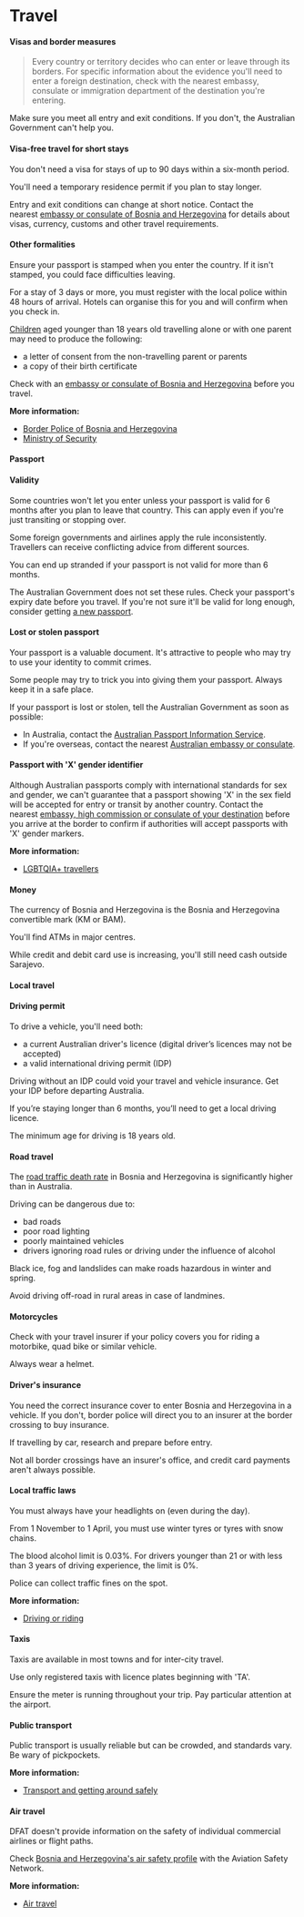 # Travel

#### Visas and border measures

> Every country or territory decides who can enter or leave through its borders. For specific information about the evidence you'll need to enter a foreign destination, check with the nearest embassy, consulate or immigration department of the destination you're entering.

Make sure you meet all entry and exit conditions. If you don't, the Australian Government can't help you.

#### Visa-free travel for short stays

You don't need a visa for stays of up to 90 days within a six-month period.

You'll need a temporary residence permit if you plan to stay longer.

Entry and exit conditions can change at short notice. Contact the nearest [embassy or consulate of Bosnia and Herzegovina](https://protocol.dfat.gov.au/Public/Missions/31) for details about visas, currency, customs and other travel requirements.

#### Other formalities

Ensure your passport is stamped when you enter the country. If it isn't stamped, you could face difficulties leaving.

For a stay of 3 days or more, you must register with the local police within 48 hours of arrival. Hotels can organise this for you and will confirm when you check in.

[Children](/before-you-go/who-you-are/children "Travelling with children") aged younger than 18 years old travelling alone or with one parent may need to produce the following:

* a letter of consent from the non-travelling parent or parents
* a copy of their birth certificate

Check with an [embassy or consulate of Bosnia and Herzegovina](https://protocol.dfat.gov.au/Public/Missions/31) before you travel.

**More information:**

* [Border Police of Bosnia and Herzegovina](http://www.granpol.gov.ba/?lang=en)
* [Ministry of Security](https://msb.gov.ba/inf_za_strance/default.aspx?id=14555&langTag=en-US)

#### Passport

#### Validity

Some countries won't let you enter unless your passport is valid for 6 months after you plan to leave that country. This can apply even if you're just transiting or stopping over.

Some foreign governments and airlines apply the rule inconsistently. Travellers can receive conflicting advice from different sources.

You can end up stranded if your passport is not valid for more than 6 months.

The Australian Government does not set these rules. Check your passport's expiry date before you travel. If you're not sure it'll be valid for long enough, consider getting [a new passport](https://www.smartraveller.gov.au/node/44).

#### Lost or stolen passport

Your passport is a valuable document. It's attractive to people who may try to use your identity to commit crimes.

Some people may try to trick you into giving them your passport. Always keep it in a safe place.

If your passport is lost or stolen, tell the Australian Government as soon as possible:

* In Australia, contact the [Australian Passport Information Service](https://www.passports.gov.au/contact-us).
* If you're overseas, contact the nearest [Australian embassy or consulate](http://dfat.gov.au/about-us/our-locations/missions/Pages/our-embassies-and-consulates-overseas.aspx).

#### Passport with 'X' gender identifier

Although Australian passports comply with international standards for sex and gender, we can't guarantee that a passport showing 'X' in the sex field will be accepted for entry or transit by another country. Contact the nearest [embassy, high commission or consulate of your destination](https://protocol.dfat.gov.au/Public/MissionsInAustralia) before you arrive at the border to confirm if authorities will accept passports with 'X' gender markers.

**More information:**

* [LGBTQIA+ travellers](/before-you-go/who-you-are/LGBTQIA "Advice for LGBTQIA+ travellers")

#### Money

The currency of Bosnia and Herzegovina is the Bosnia and Herzegovina convertible mark (KM or BAM).

You'll find ATMs in major centres.

While credit and debit card use is increasing, you'll still need cash outside Sarajevo.

#### Local travel

#### Driving permit

To drive a vehicle, you'll need both:

* a current Australian driver's licence (digital driver’s licences may not be accepted)
* a valid international driving permit (IDP)

Driving without an IDP could void your travel and vehicle insurance. Get your IDP before departing Australia.

If you’re staying longer than 6 months, you’ll need to get a local driving licence.

The minimum age for driving is 18 years old.

#### Road travel

The [road traffic death rate](https://apps.who.int/gho/data/view.main.51310?lang=en) in Bosnia and Herzegovina is significantly higher than in Australia.

Driving can be dangerous due to:

* bad roads
* poor road lighting
* poorly maintained vehicles
* drivers ignoring road rules or driving under the influence of alcohol

Black ice, fog and landslides can make roads hazardous in winter and spring.

Avoid driving off-road in rural areas in case of landmines.

#### Motorcycles

Check with your travel insurer if your policy covers you for riding a motorbike, quad bike or similar vehicle.

Always wear a helmet.

#### Driver's insurance

You need the correct insurance cover to enter Bosnia and Herzegovina in a vehicle. If you don't, border police will direct you to an insurer at the border crossing to buy insurance.

If travelling by car, research and prepare before entry.

Not all border crossings have an insurer's office, and credit card payments aren't always possible.

#### Local traffic laws

You must always have your headlights on (even during the day).

From 1 November to 1 April, you must use winter tyres or tyres with snow chains.

The blood alcohol limit is 0.03%. For drivers younger than 21 or with less than 3 years of driving experience, the limit is 0%.

Police can collect traffic fines on the spot.

**More information:**

* [Driving or riding](/before-you-go/getting-around/road-safety "Road safety")

#### Taxis

Taxis are available in most towns and for inter-city travel.

Use only registered taxis with licence plates beginning with 'TA'.

Ensure the meter is running throughout your trip. Pay particular attention at the airport.

#### Public transport

Public transport is usually reliable but can be crowded, and standards vary. Be wary of pickpockets.

**More information:**

* [Transport and getting around safely](/before-you-go/getting-around "Getting around")

#### Air travel

DFAT doesn't provide information on the safety of individual commercial airlines or flight paths.

Check [Bosnia and Herzegovina's air safety profile](http://aviation-safety.net/database/country/country.php?id=T9) with the Aviation Safety Network.

**More information:**

* [Air travel](/before-you-go/getting-around/air-travel "Travelling by air")
